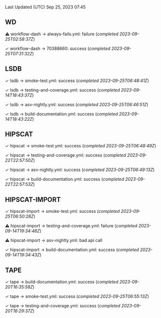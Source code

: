 Last Updated (UTC) Sep 25, 2023 07:45

## WD

⚠ workflow-dash → always-fails.yml: failure (_completed 2023-09-25T02:58:37Z_)

✓ workflow-dash → 70388660: success (_completed 2023-09-25T07:31:32Z_)

## LSDB

✓ lsdb → smoke-test.yml: success (_completed 2023-09-25T06:48:41Z_)

✓ lsdb → testing-and-coverage.yml: success (_completed 2023-09-14T18:43:37Z_)

✓ lsdb → asv-nightly.yml: success (_completed 2023-09-25T06:46:51Z_)

✓ lsdb → build-documentation.yml: success (_completed 2023-09-14T18:43:22Z_)

## HIPSCAT

✓ hipscat → smoke-test.yml: success (_completed 2023-09-25T06:48:49Z_)

✓ hipscat → testing-and-coverage.yml: success (_completed 2023-09-22T22:57:50Z_)

✓ hipscat → asv-nightly.yml: success (_completed 2023-09-25T06:49:13Z_)

✓ hipscat → build-documentation.yml: success (_completed 2023-09-22T22:57:53Z_)

## HIPSCAT-IMPORT

✓ hipscat-import → smoke-test.yml: success (_completed 2023-09-25T06:50:28Z_)

⚠ hipscat-import → testing-and-coverage.yml: failure (_completed 2023-09-14T19:34:46Z_)

⚠ hipscat-import → asv-nightly.yml: bad api call

✓ hipscat-import → build-documentation.yml: success (_completed 2023-09-14T19:34:43Z_)

## TAPE

✓ tape → build-documentation.yml: success (_completed 2023-09-20T16:35:58Z_)

✓ tape → smoke-test.yml: success (_completed 2023-09-25T06:55:13Z_)

✓ tape → testing-and-coverage.yml: success (_completed 2023-09-20T16:29:37Z_)

